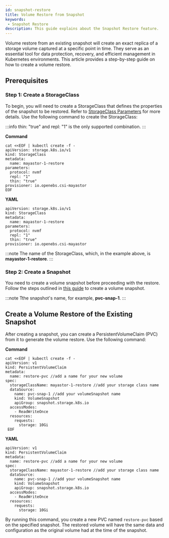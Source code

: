 ```yaml
---
id: snapshot-restore
title: Volume Restore from Snapshot
keywords:
 - Snapshot Restore
description: This guide explains about the Snapshot Restore feature.
---
```


Volume restore from an existing snapshot will create an exact replica of a storage volume captured at a specific point in time. They serve as an essential tool for data protection, recovery, and efficient management in Kubernetes environments. This article provides a step-by-step guide on how to create a volume restore.

## Prerequisites

### Step 1: Create a StorageClass 

To begin, you will need to create a StorageClass that defines the properties of the snapshot to be restored. Refer to [StorageClass Parameters](../../replicated-pv-mayastor/rs-configuration.md#storage-class-parameters) for more details. Use the following command to create the StorageClass:

:::info
thin: "true" and repl: "1" is the only supported combination.
:::

**Command**
```
cat <<EOF | kubectl create -f -
apiVersion: storage.k8s.io/v1
kind: StorageClass
metadata:
  name: mayastor-1-restore
parameters:
  protocol: nvmf
  repl: "1"
  thin: "true"
provisioner: io.openebs.csi-mayastor
EOF
```
**YAML**
```
apiVersion: storage.k8s.io/v1
kind: StorageClass
metadata:
  name: mayastor-1-restore
parameters:
  protocol: nvmf
  repl: "1"
  thin: "true"
provisioner: io.openebs.csi-mayastor
```

:::note
The name of the StorageClass, which, in the example above, is **mayastor-1-restore**.
:::

### Step 2: Create a Snapshot 

You need to create a volume snapshot before proceeding with the restore. Follow the steps outlined in [this guide](snapshot.md) to create a volume snapshot.

:::note
Tthe snapshot's name, for example, **pvc-snap-1**.
:::

## Create a Volume Restore of the Existing Snapshot

After creating a snapshot, you can create a PersistentVolumeClaim (PVC) from it to generate the volume restore. Use the following command:

**Command**
```
cat <<EOF | kubectl create -f -
apiVersion: v1
kind: PersistentVolumeClaim
metadata:
  name: restore-pvc //add a name for your new volume
spec:
  storageClassName: mayastor-1-restore //add your storage class name 
  dataSource:
    name: pvc-snap-1 //add your volumeSnapshot name
    kind: VolumeSnapshot
    apiGroup: snapshot.storage.k8s.io
  accessModes:
    - ReadWriteOnce
  resources:
    requests:
      storage: 10Gi
 EOF     
 ```
**YAML**
```
apiVersion: v1
kind: PersistentVolumeClaim
metadata:
  name: restore-pvc //add a name for your new volume
spec:
  storageClassName: mayastor-1-restore //add your storage class name 
  dataSource:
    name: pvc-snap-1 //add your volumeSnapshot name
    kind: VolumeSnapshot
    apiGroup: snapshot.storage.k8s.io
  accessModes:
    - ReadWriteOnce
  resources:
    requests:
      storage: 10Gi
```   
      
By running this command, you create a new PVC named `restore-pvc` based on the specified snapshot. The restored volume will have the same data and configuration as the original volume had at the time of the snapshot.
